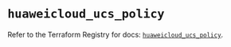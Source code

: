 # `huaweicloud_ucs_policy`

Refer to the Terraform Registry for docs: [`huaweicloud_ucs_policy`](https://registry.terraform.io/providers/huaweicloud/huaweicloud/1.71.1/docs/resources/ucs_policy).

